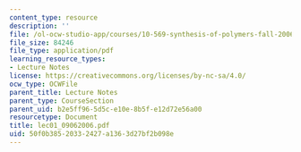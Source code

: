 ```yaml
---
content_type: resource
description: ''
file: /ol-ocw-studio-app/courses/10-569-synthesis-of-polymers-fall-2006/50f0b38520332427a1363d27bf2b098e_lec01_09062006.pdf
file_size: 84246
file_type: application/pdf
learning_resource_types:
- Lecture Notes
license: https://creativecommons.org/licenses/by-nc-sa/4.0/
ocw_type: OCWFile
parent_title: Lecture Notes
parent_type: CourseSection
parent_uid: b2e5ff96-5d5c-e10e-8b5f-e12d72e56a00
resourcetype: Document
title: lec01_09062006.pdf
uid: 50f0b385-2033-2427-a136-3d27bf2b098e
---
```

